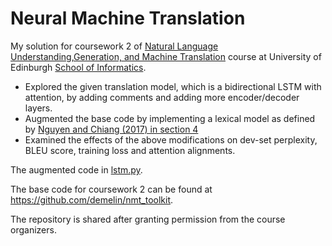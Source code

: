 #  Neural Machine Translation
My solution for coursework 2 of [Natural Language Understanding,Generation, and Machine Translation](http://www.drps.ed.ac.uk/18-19/dpt/cxinfr11157.htm) course at University of Edinburgh [School of Informatics](http://www.inf.ed.ac.uk).

* Explored the given translation model, which is a bidirectional LSTM with attention, by adding comments and adding more encoder/decoder layers. 
* Augmented  the base code by implementing a lexical model as defined by [Nguyen and Chiang (2017) in section 4](https://arxiv.org/pdf/1710.01329.pdf) 
* Examined the effects of the above modifications on dev-set perplexity, BLEU score, training loss and attention alignments.  

The augmented code in [lstm.py](https://github.com/AndreasNeokleous/natural-language-understanding/blob/master/coursework_2/nmt_toolkit/seq2seq/models/lstm.py).

The base code for coursework 2 can be found at https://github.com/demelin/nmt_toolkit.

The repository is shared after granting permission from the course organizers.
